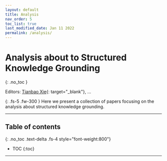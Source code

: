 ```yaml
---
layout: default
title: Analysis
nav_order: 5
toc_list: true
last_modified_date: Jan 11 2022
permalink: /analysis/
---
```


# Analysis about to Structured Knowledge Grounding
{: .no_toc }

Editors: [Tianbao Xie](https://tianbaoxie.com/){: target="_blank"}, ...

{: .fs-5 .fw-300 }
Here we present a collection of papers focusing on the analysis about structured knowledge grounding. 


---

## Table of contents
{: .no_toc .text-delta .fs-4 style="font-weight:800"}

- TOC
{:toc}


---
